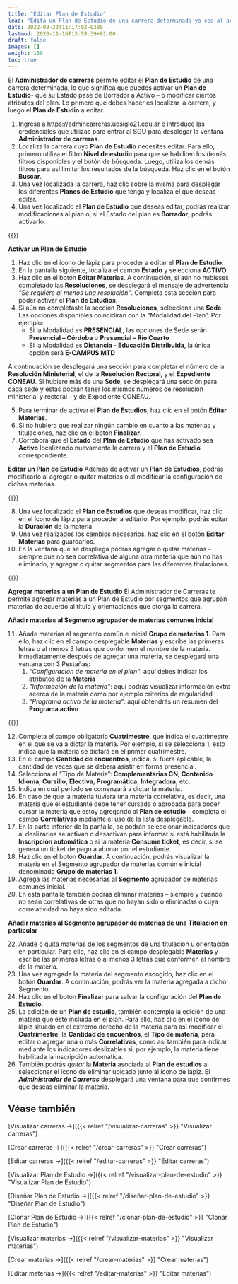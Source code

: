 ```yaml
---
title: "Editar Plan de Estudio"
lead: "Edita un Plan de Estudio de una carrera determinada ya sea al activarlo o al modificar ciertos atributos del plan."
date: 2022-09-23T11:17:02-0300
lastmod: 2020-11-16T13:59:39+01:00
draft: false
images: []
weight: 150
toc: true
---
```

El **Administrador de carreras** permite editar el **Plan de Estudio** de una carrera determinada, lo que significa que puedes activar un **Plan de Estudio**- que su Estado pase de Borrador a Activo – o modificar ciertos atributos del plan. Lo primero que debes hacer es localizar la carrera, y luego el **Plan de Estudio** a editar.

1. Ingresa a https://admincarreras.uesiglo21.edu.ar e introduce las credenciales que utilizas para entrar al SGU para desplegar la ventana **Administrador de carreras**.
2. Localiza la carrera cuyo **Plan de Estudio** necesites editar. Para ello, primero utiliza el filtro **Nivel de estudio** para que se habiliten los demás filtros disponibles y el botón de búsqueda. Luego, utiliza los demás filtros para así limitar los resultados de la búsqueda. Haz clic en el botón **Buscar**.
3. Una vez localizada la carrera, haz clic sobre la misma para desplegar los diferentes **Planes de Estudio** que tenga y localiza el que deseas editar.
4. Una vez localizado el **Plan de Estudio** que deseas editar, podrás realizar modificaciones al plan o, si el Estado del plan es **Borrador**, podrás activarlo.

{{<note text="Para que la carrera entre en vigencia, deberá tener al menos un Plan de Estudio cuyo Estado sea “Activo”.">}}
</b>

**Activar un Plan de Estudio**
1. Haz clic en el ícono de lápiz para proceder a editar el **Plan de Estudio**.
2. En la pantalla siguiente, localiza el campo **Estado** y selecciona **ACTIVO**.
3. Haz clic en el botón **Editar Materias**. A continuación, si aún no hubieses completado las **Resoluciones**, se desplegará el mensaje de advertencia _"Se requiere al menos una resolución"_. Completa esta sección para poder activar el **Plan de Estudios**.
4. Si aún no completaste la sección **Resoluciones**, selecciona una **Sede**. Las opciones disponibles coincidirán con la “Modalidad del Plan”. Por ejemplo:
    - Si la Modalidad es **PRESENCIAL**, las opciones de Sede serán **Presencial – Córdoba** o **Presencial – Río Cuarto**
    - Si la Modalidad es **Distancia - Educación Distribuida**, la única opción será **E-CAMPUS MTD**

A continuación se desplegará una sección para completar el número de la **Resolución Ministerial**, el de la **Resolución Rectoral**, y el **Expediente CONEAU**. Si hubiere más de una **Sede**, se desplegará una sección para cada sede y estas podrán tener los mismos números de resolución ministerial y rectoral – y de Expediente CONEAU.

5. Para terminar de activar el **Plan de Estudios**, haz clic en el botón **Editar Materias**.
6. Si no hubiera que realizar ningún cambio en cuanto a las materias y titulaciones, haz clic en el botón **Finalizar**.
7. Corrobora que el **Estado** del **Plan de Estudio** que has activado sea **Activo** localizando nuevamente la carrera y el **Plan de Estudio** correspondiente.

**Editar un Plan de Estudio**
Además de activar un **Plan de Estudios**, podrás modificarlo al agregar o quitar materias o al modificar la configuración de dichas materias.

{{<note text="Un Plan de Estudio cuyo Estado sea Activo no podrá editarse.">}}
</b>

8. Una vez localizado el **Plan de Estudios** que deseas modificar, haz clic en el ícono de lápiz para proceder a editarlo. Por ejemplo, podrás editar la **Duración** de la materia.
9. Una vez realizados los cambios necesarios, haz clic en el botón **Editar Materias** para guardarlos.
10. En la ventana que se despliega podrás agregar o quitar materias – siempre que no sea correlativa de alguna otra materia que aún no has eliminado, y agregar o quitar segmentos para las diferentes titulaciones.

{{<note text="Si no encontraras una materia – o si no puedes agregarla porque la carga de la materia no ha sido finalizada y la materia cuenta con un “Programa activo”, deberás ingresarla o editarla desde el Módulo de Materias. Para ello, dirígete a la sección “Crear Materias” (ver vínculo más abajo).">}}
</b>

**Agregar materias a un Plan de Estudio**
El Administrador de Carreras te permite agregar materias a un Plan de Estudio por segmentos que agrupan materias de acuerdo al título y orientaciones que otorga la carrera.

   **Añadir materias al Segmento agrupador de materias comunes inicial**

   11. Añade materias al segmento común e inicial **Grupo de materias 1**. Para ello, haz clic en el campo desplegable **Materias** y escribe las primeras letras o al menos 3 letras que conformen el nombre de la materia. Inmediatamente después de agregar una materia, se desplegará una ventana con 3 Pestañas:
       1.  _“Configuración de materia en el plan”_: aquí debes indicar los atributos de la **Materia**
       2.  _“Información de la materia”_: aquí podrás visualizar información extra acerca de la materia como por ejemplo criterios de regularidad
       3.  _“Programa activo de la materia”_: aquí obtendrás un resumen del **Programa activo**
     
{{<note text="Si no encontraras una materia – o si la carga de la materia no ha sido finalizada y no cuenta con un Programa activo, deberás ingresarla o editarla desde el Módulo de Materias. Para ello, dirígete a la sección “Crear Materias” (ver vínculo más abajo).">}}
</b>

12.  Completa el campo obligatorio **Cuatrimestre**, que indica el cuatrimestre en el que se va a dictar la materia. Por ejemplo, si se selecciona 1, esto indica que la materia se dictará en el primer cuatrimestre.
13.  En el campo **Cantidad de encuentros**, indica, si fuera aplicable, la cantidad de veces que se deberá asistir en forma presencial.
14. Selecciona el “Tipo de Materia”: **Complementarias CN**, **Contenido Idioma**, **Cursillo**, **Electiva**, **Programática**, **Integradora**, etc.
15. Indica en cuál período se comenzará a dictar la materia.
16. En caso de que la materia tuviera una materia correlativa, es decir, una materia que el estudiante debe tener cursada o aprobada para poder cursar la materia que estoy agregando al **Plan de estudio** - completa el campo **Correlativas** mediante el uso de la lista desplegable.
17. En la parte inferior de la pantalla, se podrán seleccionar indicadores que al deslizarlos se activan o desactivan para informar si está habilitada la **Inscripción automática** o si la materia **Consume ticket**, es decir, si se genera un ticket de pago a abonar por el estudiante.
18. Haz clic en el botón **Guardar**. A continuación, podrás visualizar la materia en el Segmento agrupador de materias común e inicial denominado **Grupo de materias 1**.
19. Agrega las materias necesarias al **Segmento** agrupador de materias comunes inicial.
20. En esta pantalla también podrás eliminar materias – siempre y cuando no sean correlativas de otras que no hayan sido o eliminadas o cuya correlatividad no haya sido editada.

**Añadir materias al Segmento agrupador de materias de una Titulación en particular**

22. Añade o quita materias de los segmentos de una titulación u orientación en particular. Para ello, haz clic en el campo desplegable **Materias** y escribe las primeras letras o al menos 3 letras que conformen el nombre de la materia.
23. Una vez agregada la materia del segmento escogido, haz clic en el botón **Guardar**. A continuación, podrás ver la materia agregada a dicho Segmento.
24. Haz clic en el botón **Finalizar** para salvar la configuración del **Plan de Estudio**.
25. La edición de un **Plan de estudio**, también contempla la edición de una materia que esté incluida en el plan. Para ello, haz clic en el ícono de lápiz situado en el extremo derecho de la materia para así modificar el **Cuatrimestre**, la **Cantidad de encuentros**, el **Tipo de materia**, para editar o agregar una o más **Correlativas**, como así también para indicar mediante los indicadores deslizables si, por ejemplo, la materia tiene habilitada la inscripción automática.
26. También podrás _quitar_ la **Materia** asociada al **Plan de estudios** al seleccionar el ícono de eliminar ubicado junto al ícono de lápiz. El **_Administrador de Carreras_** desplegará una ventana para que confirmes que deseas eliminar la materia.


## Véase también
[Visualizar carreras →]({{< relref "/visualizar-carreras" >}} "Visualizar carreras")

[Crear carreras →]({{< relref "/crear-carreras" >}} "Crear carreras")

[Editar carreras →]({{< relref "/editar-carreras" >}} "Editar carreras")

[Visualizar Plan de Estudio →]({{< relref "/visualizar-plan-de-estudio" >}} "Visualizar Plan de Estudio")

[Diseñar Plan de Estudio →]({{< relref "/diseñar-plan-de-estudio" >}} "Diseñar Plan de Estudio")

[Clonar Plan de Estudio →]({{< relref "/clonar-plan-de-estudio" >}} "Clonar Plan de Estudio")

[Visualizar materias →]({{< relref "/visualizar-materias" >}} "Visualizar materias")

[Crear materias →]({{< relref "/crear-materias" >}} "Crear materias")

[Editar materias →]({{< relref "/editar-materias" >}} "Editar materias")